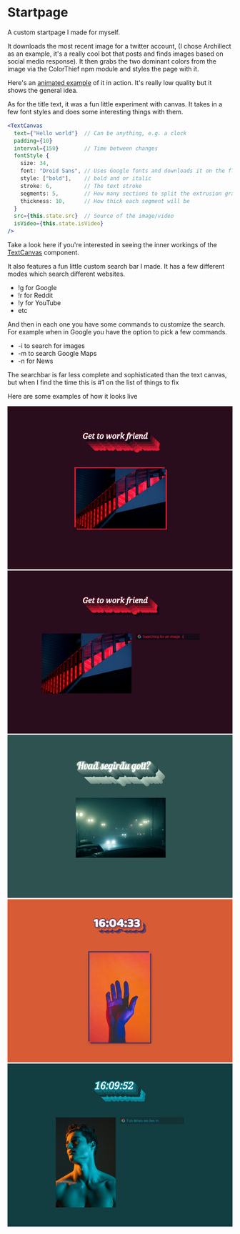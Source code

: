 # Startpage #

A custom startpage I made for myself.

It downloads the most recent image for a twitter account, (I chose Archillect as an example, it's a really cool bot that posts and finds images based on social media response). It then grabs the two dominant colors from the image via the ColorThief npm module and styles the page with it.

Here's an [animated example](https://gyazo.com/102265021521cdc1bcc4596cc5983abb) of it in action. It's really low quality but it shows the general idea.

As for the title text, it was a fun little experiment with canvas. It takes in a few font styles and does some interesting things with them.

```jsx
<TextCanvas
  text={"Hello world"}  // Can be anything, e.g. a clock
  padding={10}
  interval={150}        // Time between changes
  fontStyle {
    size: 34,
    font: "Droid Sans", // Uses Google fonts and downloads it on the fly
    style: ["bold"],    // bold and or italic
    stroke: 6,          // The text stroke
    segments: 5,        // How many sections to split the extrusion gradient in
    thickness: 10,      // How thick each segment will be
  }
  src={this.state.src}  // Source of the image/video
  isVideo={this.state.isVideo}
/>
```

Take a look here if you're interested in seeing the inner workings of the [TextCanvas](https://github.com/alexharri/startpage/blob/master/src/js/components/TextCanvas.js) component.

It also features a fun little custom search bar I made. It has a few different modes which search different websites.
* !g for Google  
* !r for Reddit  
* !y for YouTube  
* etc

And then in each one you have some commands to customize the search. For example when in Google you have the option to pick a few commands.  
* -i to search for images  
* -m to search Google Maps  
* -n for News

The searchbar is far less complete and sophisticated than the text canvas, but when I find the time this is \#1 on the list of things to fix

Here are some examples of how it looks live

![alt tag](https://raw.githubusercontent.com/alexharri/startpage/master/examples/example-1.jpg)
![alt tag](https://raw.githubusercontent.com/alexharri/startpage/master/examples/example-2.jpg)
![alt tag](https://raw.githubusercontent.com/alexharri/startpage/master/examples/example-3.jpg)
![alt tag](https://raw.githubusercontent.com/alexharri/startpage/master/examples/example-4.jpg)
![alt tag](https://raw.githubusercontent.com/alexharri/startpage/master/examples/example-5.jpg)
